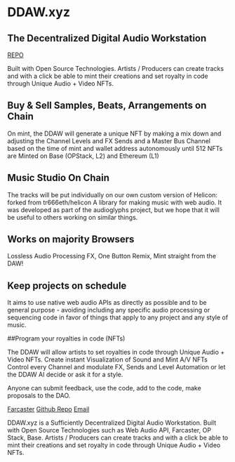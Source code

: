 # DDAW.xyz  
## The Decentralized Digital Audio Workstation

[REPO](https://github.com/ivcained/DDAW)

Built with Open Source Technologies. Artists / Producers can create tracks and with a click be able to mint their creations and set royalty in code through Unique Audio + Video NFTs.

## Buy & Sell Samples, Beats, Arrangements on Chain

On mint, the DDAW will generate a unique NFT by making a mix down and adjusting the Channel Levels and FX Sends and a Master Bus Channel based on the time of mint and wallet address autonomously until 512 NFTs are Minted on Base (OPStack, L2) and Ethereum (L1)

## Music Studio On Chain

The tracks will be put individually on our own custom version of Helicon: forked from tr666eth/helicon A library for making music with web audio. It was developed as part of the audioglyphs project, but we hope that it will be useful to others working on similar things.

## Works on majority Browsers

Lossless Audio Processing
FX, One Button Remix, Mint straight from the DAW!

## Keep projects on schedule

It aims to use native web audio APIs as directly as possible and to be general purpose - avoiding including any specific audio processing or sequencing code in favor of things that apply to any project and any style of music.

##Program your royalties in code (NFTs)

The DDAW will allow artists to set royalties in code through Unique Audio + Video NFTs.
Create instant Visualization of Sound and Mint A/V NFTs
Control every Channel and modulate FX, Sends and Level Automation or let the DDAW AI decide or ask it for a style.

Anyone can submit feedback, use the code, add to the code, make proposals to the DAO.

[Farcaster](https://warpcast.com/~/channel/ddaw)
[Github Repo](https://github.com/ivcained/DDAW)
[Email](mailto:hi@ddaw.xyz)

DDAW.xyz is a Sufficiently Decentralized Digital Audio Workstation. Built with Open Source Technologies such as Web Audio API, Farcaster, OP Stack, Base. Artists / Producers can create tracks and with a click be able to mint their creations and set royalty in code through Unique Audio + Video NFTs.